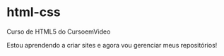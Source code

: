 # html-css

Curso de HTML5 do CursoemVideo

Estou aprendendo a criar sites e agora vou gerenciar meus repositórios!
